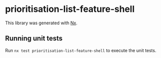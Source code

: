 # prioritisation-list-feature-shell

This library was generated with [Nx](https://nx.dev).

## Running unit tests

Run `nx test prioritisation-list-feature-shell` to execute the unit tests.
